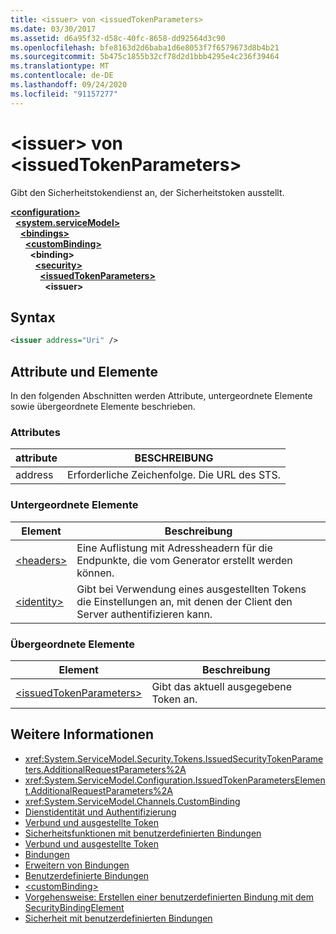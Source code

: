 ```yaml
---
title: <issuer> von <issuedTokenParameters>
ms.date: 03/30/2017
ms.assetid: d6a95f32-d58c-40fc-8658-dd92564d3c90
ms.openlocfilehash: bfe8163d2d6baba1d6e8053f7f6579673d8b4b21
ms.sourcegitcommit: 5b475c1855b32cf78d2d1bbb4295e4c236f39464
ms.translationtype: MT
ms.contentlocale: de-DE
ms.lasthandoff: 09/24/2020
ms.locfileid: "91157277"
---
```

# <a name="issuer-of-issuedtokenparameters"></a>\<issuer> von \<issuedTokenParameters>

Gibt den Sicherheitstokendienst an, der Sicherheitstoken ausstellt.  
  
[**\<configuration>**](../configuration-element.md)\
&nbsp;&nbsp;[**\<system.serviceModel>**](system-servicemodel.md)\
&nbsp;&nbsp;&nbsp;&nbsp;[**\<bindings>**](bindings.md)\
&nbsp;&nbsp;&nbsp;&nbsp;&nbsp;&nbsp;[**\<customBinding>**](custombinding.md)\
&nbsp;&nbsp;&nbsp;&nbsp;&nbsp;&nbsp;&nbsp;&nbsp;**\<binding>**\
&nbsp;&nbsp;&nbsp;&nbsp;&nbsp;&nbsp;&nbsp;&nbsp;&nbsp;&nbsp;[**\<security>**](security-of-custombinding.md)\
&nbsp;&nbsp;&nbsp;&nbsp;&nbsp;&nbsp;&nbsp;&nbsp;&nbsp;&nbsp;&nbsp;&nbsp;[**\<issuedTokenParameters>**](issuedtokenparameters.md)\
&nbsp;&nbsp;&nbsp;&nbsp;&nbsp;&nbsp;&nbsp;&nbsp;&nbsp;&nbsp;&nbsp;&nbsp;&nbsp;&nbsp;**\<issuer>**  
  
## <a name="syntax"></a>Syntax  
  
```xml  
<issuer address="Uri" />
```  
  
## <a name="attributes-and-elements"></a>Attribute und Elemente  

 In den folgenden Abschnitten werden Attribute, untergeordnete Elemente sowie übergeordnete Elemente beschrieben.  
  
### <a name="attributes"></a>Attributes  
  
|attribute|BESCHREIBUNG|  
|---------------|-----------------|  
|address|Erforderliche Zeichenfolge. Die URL des STS.|  
  
### <a name="child-elements"></a>Untergeordnete Elemente  
  
|Element|Beschreibung|  
|-------------|-----------------|  
|[\<headers>](headers-element.md)|Eine Auflistung mit Adressheadern für die Endpunkte, die vom Generator erstellt werden können.|  
|[\<identity>](identity.md)|Gibt bei Verwendung eines ausgestellten Tokens die Einstellungen an, mit denen der Client den Server authentifizieren kann.|  
  
### <a name="parent-elements"></a>Übergeordnete Elemente  
  
|Element|Beschreibung|  
|-------------|-----------------|  
|[\<issuedTokenParameters>](issuedtokenparameters.md)|Gibt das aktuell ausgegebene Token an.|  
  
## <a name="see-also"></a>Weitere Informationen

- <xref:System.ServiceModel.Security.Tokens.IssuedSecurityTokenParameters.AdditionalRequestParameters%2A>
- <xref:System.ServiceModel.Configuration.IssuedTokenParametersElement.AdditionalRequestParameters%2A>
- <xref:System.ServiceModel.Channels.CustomBinding>
- [Dienstidentität und Authentifizierung](../../../wcf/feature-details/service-identity-and-authentication.md)
- [Verbund und ausgestellte Token](../../../wcf/feature-details/federation-and-issued-tokens.md)
- [Sicherheitsfunktionen mit benutzerdefinierten Bindungen](../../../wcf/feature-details/security-capabilities-with-custom-bindings.md)
- [Verbund und ausgestellte Token](../../../wcf/feature-details/federation-and-issued-tokens.md)
- [Bindungen](../../../wcf/bindings.md)
- [Erweitern von Bindungen](../../../wcf/extending/extending-bindings.md)
- [Benutzerdefinierte Bindungen](../../../wcf/extending/custom-bindings.md)
- [\<customBinding>](custombinding.md)
- [Vorgehensweise: Erstellen einer benutzerdefinierten Bindung mit dem SecurityBindingElement](../../../wcf/feature-details/how-to-create-a-custom-binding-using-the-securitybindingelement.md)
- [Sicherheit mit benutzerdefinierten Bindungen](../../../wcf/samples/custom-binding-security.md)

